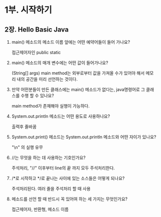 # 1부. 시작하기

##   2장. Hello Basic Java

1. main() 메소드의 메소드 이름 앞에는 어떤 예약어들이 들어 가나요?

    접근제어자인 public static

2. main() 메소드의 매개 변수에는 어떤 값이 들어가나요?

    (String[] args) main method는 외부로부터 값을 가져올 수가 있어야 해서 메모리 내의 공간을 미리 선언하는 것이다.

3. 만약 어떤분들이 만든 클래스에는 main() 메소드가 없다는, java명령어로 그 클래스를 수행 할 수 있나요?

    main method가 존재해야 실행이 가능하다.

4. System.out.println 메소드는 어떤 용도로 사용하나요?

    출력후 줄바꿈

5. System.out.print() 메소드는 System.out.println 메소드와 어떤 자이가 있나요?

    "\n" 의 실행 유무

6. //는 무엇을 하는 데 사용하는 기호인가요?

    주석처리, "//" 이후부터 line의 끝 까지 모두 주석처리한다.

7. /*로 시작하고 */로 끝나는 사이에 있는 소스들은 어떻게 되나요?

    주석처리된다. 여러 줄을 주석처리 할 때 사용

8. 메소드를 선언 할 때 반드시 꼭 있어여 하는 세 가지는 무엇인가요?

    접근제어자, 반환형, 메소드 이름